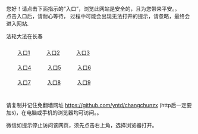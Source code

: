 您好！请点击下面指示的“入口”，浏览此网站是安全的，且为您带来平安。。 <br/>
点击入口后，请耐心等待， 过程中可能会出现无法打开的提示，请忽略，最终会进入网站. </br>

法轮大法在长春<br/>
<div style="padding:10px"><a style="margin:20px" target="_blank" href="https://d5zhher1ykfh4.cloudfront.net/2Qpsp?iqaay" id="ccLink1" rel="nofollow">入口1</a> <a target="_blank" style="margin:20px" href="https://d3gv00x08vqlht.cloudfront.net/2Qpsp?qmifan" id="ccLink2" rel="nofollow">入口2</a> <a style="margin:20px" target="_blank" href="https://d338au61bb4mh7.cloudfront.net/2Qpsp?mlaeenv" id="ccLink3" rel="nofollow">入口3</a></div>

<div style="padding:10px" ><a style="margin:20px" target="_blank" href="https://d5zhher1ykfh4.cloudfront.net/2Qpsp?iqaay" id="ccLink4" rel="nofollow">入口4</a> <a style="margin:20px" href="https://d3gv00x08vqlht.cloudfront.net/2Qpsp?qmifan" target="_blank" id="ccLink5" rel="nofollow">入口5</a> <a style="margin:20px" href="https://d338au61bb4mh7.cloudfront.net/2Qpsp?mlaeenv" target="_blank" id="ccLink6" rel="nofollow">入口6</a></div>

<div style="padding:10px"><a style="margin:20px" target="_blank" href="https://d5zhher1ykfh4.cloudfront.net/2Qpsp?iqaay" id="ccLink7" rel="nofollow">入口7</a> <a style="margin:20px" href="https://d3gv00x08vqlht.cloudfront.net/2Qpsp?qmifan" target="_blank" id="ccLink8" rel="nofollow">入口8</a> <a style="margin:20px" target="_blank" href="https://d338au61bb4mh7.cloudfront.net/2Qpsp?mlaeenv" id="ccLink9" rel="nofollow">入口9</a></div>

<br/>



请复制并记住免翻墙网址 https://github.com/yntd/changchunzx (http后一定要加s)，在电脑或手机的浏览器均可访问。。<br/>

微信如提示停止访问该网页，须先点击右上角，选择浏览器打开。
